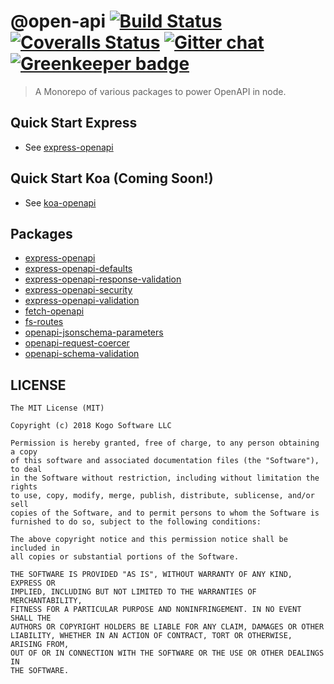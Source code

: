 # @open-api [![Build Status][travis-image]][travis-url] [![Coveralls Status][coveralls-image]][coveralls-url] [![Gitter chat][gitter-image]][gitter-url] [![Greenkeeper badge](https://badges.greenkeeper.io/kogosoftwarellc/open-api.svg)](https://greenkeeper.io/)
> A Monorepo of various packages to power OpenAPI in node.

## Quick Start Express

* See [express-openapi](https://github.com/kogosoftwarellc/open-api/tree/master/packages/express-openapi)

## Quick Start Koa (Coming Soon!)
* See [koa-openapi](https://github.com/kogosoftwarellc/open-api/tree/master/packages/koa-openapi)

## Packages
* [express-openapi](https://github.com/kogosoftwarellc/open-api/tree/master/packages/express-openapi)
* [express-openapi-defaults](https://github.com/kogosoftwarellc/open-api/tree/master/packages/express-openapi-defaults)
* [express-openapi-response-validation](https://github.com/kogosoftwarellc/open-api/tree/master/packages/express-openapi-response-validation)
* [express-openapi-security](https://github.com/kogosoftwarellc/open-api/tree/master/packages/express-openapi-security)
* [express-openapi-validation](https://github.com/kogosoftwarellc/open-api/tree/master/packages/express-openapi-validation)
* [fetch-openapi](https://github.com/kogosoftwarellc/open-api/tree/master/packages/fetch-openapi)
* [fs-routes](https://github.com/kogosoftwarellc/open-api/tree/master/packages/fs-routes)
* [openapi-jsonschema-parameters](https://github.com/kogosoftwarellc/open-api/tree/master/packages/openapi-jsonschema-parameters)
* [openapi-request-coercer](https://github.com/kogosoftwarellc/open-api/tree/master/packages/openapi-request-coercer)
* [openapi-schema-validation](https://github.com/kogosoftwarellc/open-api/tree/master/packages/openapi-schema-validation)

## LICENSE

``````
The MIT License (MIT)

Copyright (c) 2018 Kogo Software LLC

Permission is hereby granted, free of charge, to any person obtaining a copy
of this software and associated documentation files (the "Software"), to deal
in the Software without restriction, including without limitation the rights
to use, copy, modify, merge, publish, distribute, sublicense, and/or sell
copies of the Software, and to permit persons to whom the Software is
furnished to do so, subject to the following conditions:

The above copyright notice and this permission notice shall be included in
all copies or substantial portions of the Software.

THE SOFTWARE IS PROVIDED "AS IS", WITHOUT WARRANTY OF ANY KIND, EXPRESS OR
IMPLIED, INCLUDING BUT NOT LIMITED TO THE WARRANTIES OF MERCHANTABILITY,
FITNESS FOR A PARTICULAR PURPOSE AND NONINFRINGEMENT. IN NO EVENT SHALL THE
AUTHORS OR COPYRIGHT HOLDERS BE LIABLE FOR ANY CLAIM, DAMAGES OR OTHER
LIABILITY, WHETHER IN AN ACTION OF CONTRACT, TORT OR OTHERWISE, ARISING FROM,
OUT OF OR IN CONNECTION WITH THE SOFTWARE OR THE USE OR OTHER DEALINGS IN
THE SOFTWARE.
``````

[travis-url]: https://travis-ci.org/kogosoftwarellc/open-api
[travis-image]: http://img.shields.io/travis/kogosoftwarellc/open-api.svg

[coveralls-url]: https://coveralls.io/r/kogosoftwarellc/open-api
[coveralls-image]: http://img.shields.io/coveralls/kogosoftwarellc/open-api/master.svg

[gitter-url]: https://gitter.im/kogosoftwarellc/open-api
[gitter-image]: https://badges.gitter.im/kogosoftwarellc/open-api.png
